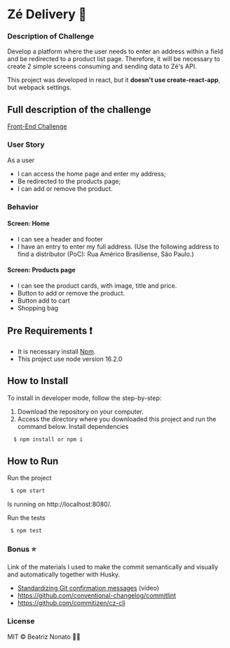 # Zé Delivery :beer:

### Description of Challenge

<p>
  Develop a platform where the user needs to enter an address within a field and be redirected to a product list page. 
  Therefore, it will be necessary to create 2 simple screens consuming and sending data to Zé's API.
  
  This project was developed in react, but it <b>doesn't use create-react-app</b>, but webpack settings.
</p>

## Full description of the challenge

[Front-End Challenge](https://github.com/ZXVentures/ze-code-challenges/blob/master/frontend-mobile.md)

### User Story

As a user

- I can access the home page and enter my address;
- Be redirected to the products page;
- I can add or remove the product.

### Behavior
#### Screen: Home

- I can see a header and footer
- I have an entry to enter my full address. (Use the following address to find a distributor (PoC): Rua Américo Brasiliense, São Paulo.)

#### Screen: Products page
- I can see the product cards, with image, title and price.
- Button to add or remove the product.
- Button add to cart
- Shopping bag

## Pre Requirements :exclamation:

- It is necessary install [Npm](https://docs.npmjs.com/cli/v7/commands/npm-install).
- This project use node version 16.2.0

## How to Install

To install in developer mode, follow the step-by-step:

1. Download the repository on your computer.
2. Access the directory where you downloaded this project and run the command below.
   Install dependencies

```sh
  $ npm install or npm i
```

## How to Run

Run the project

```sh
 $ npm start
```

Is running on http://localhost:8080/.

Run the tests

```sh
 $ npm test
```

### Bonus :star:

Link of the materials I used to make the commit semantically and visually and automatically together with Husky.

- [Standardizing Git confirmation messages](https://www.youtube.com/watch?v=erInHkjxkL8) (vídeo)
- https://github.com/conventional-changelog/commitlint
- https://github.com/commitizen/cz-cli

### License

MIT © Beatriz Nonato :woman_technologist:
